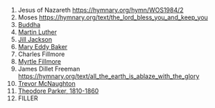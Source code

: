 1. Jesus of Nazareth https://hymnary.org/hymn/WOS1984/2
2. Moses https://hymnary.org/text/the_lord_bless_you_and_keep_you
3. [Buddha](https://hymnary.org/hymnal/YBC41957?page=0)
4. [Martin Luther](https://hymnary.org/person/Luther_Martin)
5. [Jill Jackson](https://hymnary.org/person/Jackson_Jill?sort=desc&order=Instances)
6. [Mary Eddy Baker](https://hymnary.org/person/Eddy_MB1)
7. Charles Fillmore
8. [Myrtle Fillmore](https://hymnary.org/person/Fillmore_Myrtle)
9. James Dillet Freeman https://hymnary.org/text/all_the_earth_is_ablaze_with_the_glory
10. [Trevor McNaughton](https://hymnary.org/person/McNaughton_Trevor)
11. [Theodore Parker, 1810-1860](https://hymnary.org/person/Parker_Theodore)
12. FILLER


